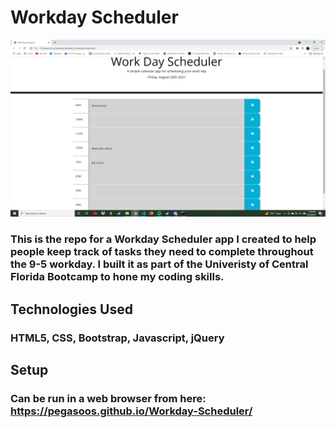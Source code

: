 # Workday Scheduler

![Demo](develop/assets/demo.png)

### This is the repo for a Workday Scheduler app I created to help people keep track of tasks they need to complete throughout the 9-5 workday. I built it as part of the Univeristy of Central Florida Bootcamp to hone my coding skills.

## Technologies Used
### HTML5, CSS, Bootstrap, Javascript, jQuery

## Setup
### Can be run in a web browser from here: https://pegasoos.github.io/Workday-Scheduler/